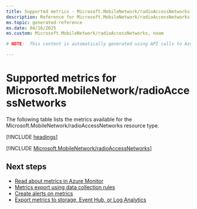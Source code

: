 ```yaml
---
title: Supported metrics - Microsoft.MobileNetwork/radioAccessNetworks
description: Reference for Microsoft.MobileNetwork/radioAccessNetworks metrics in Azure Monitor.
ms.topic: generated-reference
ms.date: 04/16/2025
ms.custom: Microsoft.MobileNetwork/radioAccessNetworks, naam

# NOTE:  This content is automatically generated using API calls to Azure. Any edits made on these files will be overwritten in the next run of the script. 

---
```


  
# Supported metrics for Microsoft.MobileNetwork/radioAccessNetworks
  
The following table lists the metrics available for the Microsoft.MobileNetwork/radioAccessNetworks resource type.  
  
  
[!INCLUDE [headings](~/reusable-content/ce-skilling/azure/includes/azure-monitor/reference/metrics/metrics-headings.md)]  
  
 

[!INCLUDE [Microsoft.MobileNetwork/radioAccessNetworks](~/reusable-content/ce-skilling/azure/includes/azure-monitor/reference/metrics/microsoft-mobilenetwork-radioaccessnetworks-metrics-include.md)]  



## Next steps

- [Read about metrics in Azure Monitor](/azure/azure-monitor/data-platform)
- [Metrics export using data collection rules](/azure/azure-monitor/essentials/data-collection-metrics)
- [Create alerts on metrics](/azure/azure-monitor/alerts/alerts-overview)
- [Export metrics to storage, Event Hub, or Log Analytics](/azure/azure-monitor/essentials/platform-logs-overview)
